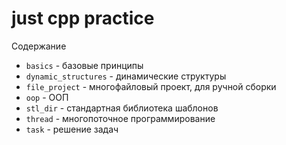 # just cpp practice

Содержание

 * `basics` - базовые принципы
 * `dynamic_structures` - динамические структуры
 * `file_project` - многофайловый проект, для ручной сборки
 * `oop` - ООП
 * `stl_dir` - стандартная библиотека шаблонов 
 * `thread` - многопоточное программирование
 * `task` - решение задач
